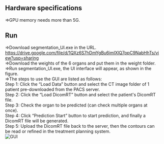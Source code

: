 ## Hardware specifications<br>
=>GPU memory needs more than 5G.
## Run<br>
=>Download segmentation_UI.exe in the URL.<br>
  https://drive.google.com/file/d/1QXz6S7hDmYgBu6imIXlQ7ppC9NabHhTs/view?usp=sharing<br>
=>Download the weights of the 6 organs and put them in the weight folder.<br>
=>Run segmentation_UI.exe, the UI interface will appear, as shown in the figure.<br>
=>The steps to use the GUI are listed as follows: <br>
Step 1: Click the “Load Data” button and select the CT image folder of 1 patient pre-downloaded from the PACS server.<br>
Step 2: Click the “Load DicomRT” button and select the patient's DicomRT file.<br>
Step 3: Check the organ to be predicted (can check multiple organs at once).<br>
Step 4: Click “Prediction Start” button to start prediction, and finally a DicomRT file will be generated.<br>
Step 5: Upload the DicomRT file back to the server, then the contours can be read or refined in the treatment planning system.<br>
![GUI](https://user-images.githubusercontent.com/81366172/113831011-c08ad500-97b9-11eb-9c4d-42eea230b92f.jpg)

